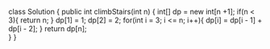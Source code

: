 class Solution {
    public int climbStairs(int n) {
      int[] dp = new int[n +1];
      if(n < 3){
        return n;
      }
      dp[1] = 1;
      dp[2] = 2;
      for(int i = 3; i <= n; i++){
        dp[i] = dp[i - 1] + dp[i - 2];
      }
      return dp[n];  
    }
}
